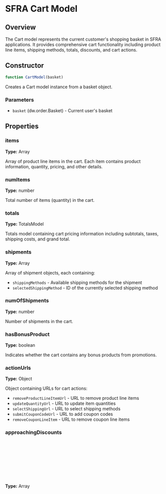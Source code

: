 # SFRA Cart Model

## Overview

The Cart model represents the current customer's shopping basket in SFRA applications. It provides comprehensive cart functionality including product line items, shipping methods, totals, discounts, and cart actions.

## Constructor

```javascript
function CartModel(basket)
```

Creates a Cart model instance from a basket object.

### Parameters

- `basket` (dw.order.Basket) - Current user's basket

## Properties

### items
**Type:** Array<Object>

Array of product line items in the cart. Each item contains product information, quantity, pricing, and other details.

### numItems
**Type:** number

Total number of items (quantity) in the cart.

### totals
**Type:** TotalsModel

Totals model containing cart pricing information including subtotals, taxes, shipping costs, and grand total.

### shipments
**Type:** Array<Object>

Array of shipment objects, each containing:
- `shippingMethods` - Available shipping methods for the shipment
- `selectedShippingMethod` - ID of the currently selected shipping method

### numOfShipments
**Type:** number

Number of shipments in the cart.

### hasBonusProduct
**Type:** boolean

Indicates whether the cart contains any bonus products from promotions.

### actionUrls
**Type:** Object

Object containing URLs for cart actions:
- `removeProductLineItemUrl` - URL to remove product line items
- `updateQuantityUrl` - URL to update item quantities
- `selectShippingUrl` - URL to select shipping methods
- `submitCouponCodeUrl` - URL to add coupon codes
- `removeCouponLineItem` - URL to remove coupon line items

### approachingDiscounts
**Type:** Array<Object>

Array of approaching discount objects, each containing:
- `discountMsg` - Message describing the approaching discount

### valid
**Type:** boolean

Indicates whether the basket is valid based on validation hooks.

### resources
**Type:** Object

Object containing localized resource strings:
- `numberOfItems` - Formatted message showing number of items in cart
- `minicartCountOfItems` - Formatted message for minicart count
- `emptyCartMsg` - Message displayed when cart is empty

## Helper Functions

### getApproachingDiscounts(basket, discountPlan)
Generates an object of approaching discounts based on current basket and discount plan.

**Parameters:**
- `basket` (dw.order.Basket) - Current user's basket
- `discountPlan` (dw.campaign.DiscountPlan) - Set of applicable discounts

**Returns:** Object - Object containing approaching discount information

### getCartActionUrls()
Generates an object of URLs used for cart actions.

**Returns:** Object - Object containing cart action URLs in string format

## Usage Example

```javascript
var CartModel = require('*/cartridge/models/cart');
var BasketMgr = require('dw/order/BasketMgr');

var currentBasket = BasketMgr.getCurrentBasket();
var cart = new CartModel(currentBasket);

// Access cart properties
console.log(cart.numItems);
console.log(cart.totals.grandTotal);
console.log(cart.actionUrls.updateQuantityUrl);

// Check if cart has items
if (cart.items && cart.items.length > 0) {
    // Process cart items
    cart.items.forEach(function(item) {
        console.log(item.productName);
    });
}
```

## Notes

- If basket is null, the cart will have empty items array and numItems of 0
- The model automatically calculates shipping methods for each shipment
- Bonus products from promotions are tracked separately
- Cart validation is performed using hooks
- All action URLs are generated dynamically using URLUtils

## Related Models

- **TotalsModel** - Used for cart pricing calculations
- **ProductLineItemsModel** - Used for product line item formatting
- **Shipping Models** - Used for shipping method information
- **Address Model** - Used for shipping addresses
